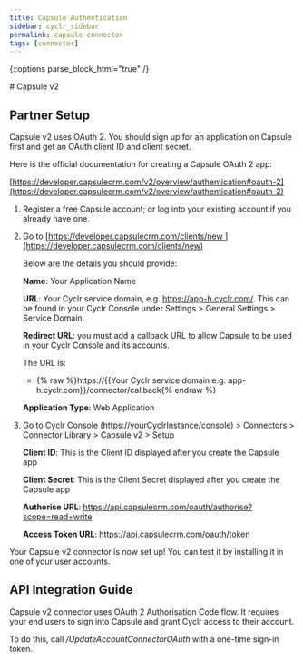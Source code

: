 ```yaml
---
title: Capsule Authentication
sidebar: cyclr_sidebar
permalink: capsule-connector
tags: [connector]
---
```

{::options parse_block_html="true" /}
<section class="card">
# Capsule v2

Partner Setup
-------------

Capsule v2 uses OAuth 2. You should sign up for an application on Capsule first and get an OAuth client ID and client secret.

Here is the official documentation for creating a Capsule OAuth 2 app:

[https://developer.capsulecrm.com/v2/overview/authentication#oauth-2](https://developer.capsulecrm.com/v2/overview/authentication#oauth-2)

1. Register a free Capsule account; or log into your existing account if you already have one.
2. Go to [https://developer.capsulecrm.com/clients/new ](https://developer.capsulecrm.com/clients/new)

    Below are the details you should provide:

    **Name**: Your Application Name

    **URL**: Your Cyclr service domain, e.g. https://app-h.cyclr.com/. This can be found in your Cyclr Console under Settings > General Settings > Service Domain.

    **Redirect URL**: you must add a callback URL to allow Capsule to be used in your Cyclr Console and its accounts.

    The URL is:

    *   {% raw %}https://{{Your Cyclr service domain e.g. app-h.cyclr.com}}/connector/callback{% endraw %}

    **Application Type**: Web Application

3. Go to Cyclr Console (https://yourCyclrInstance/console) > Connectors > Connector Library > Capsule v2 > Setup

    **Client ID**: This is the Client ID displayed after you create the Capsule app

    **Client Secret**: This is the Client Secret displayed after you create the Capsule app

    **Authorise URL**: https://api.capsulecrm.com/oauth/authorise?scope=read+write

    **Access Token URL**: https://api.capsulecrm.com/oauth/token

Your Capsule v2 connector is now set up! You can test it by installing it in one of your user accounts.

API Integration Guide
---------------------

Capsule v2 connector uses OAuth 2 Authorisation Code flow. It requires your end users to sign into Capsule and grant Cyclr access to their account.

To do this, call _/UpdateAccountConnectorOAuth_ with a one-time sign-in token.
</section>
